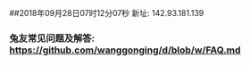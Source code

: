 ##2018年09月28日07时12分07秒 新址: 142.93.181.139
### 兔友常见问题及解答: https://github.com/wanggonging/d/blob/w/FAQ.md
